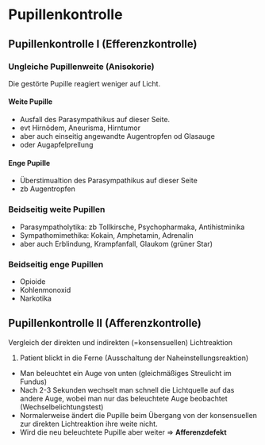 # Pupillenkontrolle

## Pupillenkontrolle I (Efferenzkontrolle)

### Ungleiche Pupillenweite (Anisokorie)
Die gestörte Pupille reagiert weniger auf Licht.

#### Weite Pupille
+ Ausfall des Parasympathikus auf dieser Seite.
+ evt Hirnödem, Aneurisma, Hirntumor
+ aber auch einseitig angewandte Augentropfen od Glasauge
+ oder Augapfelprellung

#### Enge Pupille
+ Überstimualtion des Parasympathikus auf dieser Seite
+ zb Augentropfen

### Beidseitig weite Pupillen
+ Parasympatholytika: zb Tollkirsche, Psychopharmaka, Antihistminika
+ Sympathomimethika: Kokain, Amphetamin, Adrenalin
+ aber auch Erblindung, Krampfanfall, Glaukom (grüner Star)

### Beidseitig enge Pupillen
+ Opioide
+ Kohlenmonoxid
+ Narkotika

## Pupillenkontrolle II (Afferenzkontrolle)
Vergleich der direkten und indirekten (=konsensuellen) Lichtreaktion
1. Patient blickt in die Ferne (Ausschaltung der Naheinstellungsreaktion)
- Man beleuchtet ein Auge von unten (gleichmäßiges Streulicht im Fundus)
- Nach 2-3 Sekunden wechselt man schnell die Lichtquelle auf das andere Auge, wobei man nur das beleuchtete Auge beobachtet (Wechselbelichtungstest)
- Normalerweise ändert die Pupille beim Übergang von der konsensuellen zur direkten Lichtreaktion ihre weite nicht.
- Wird die neu beleuchtete Pupille aber weiter => **Afferenzdefekt**
